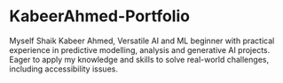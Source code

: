 # KabeerAhmed-Portfolio
Myself Shaik Kabeer Ahmed, 
Versatile AI and ML beginner with practical experience in predictive modelling, analysis and generative AI projects. Eager to apply my knowledge and skills to solve real-world challenges, including accessibility issues.
